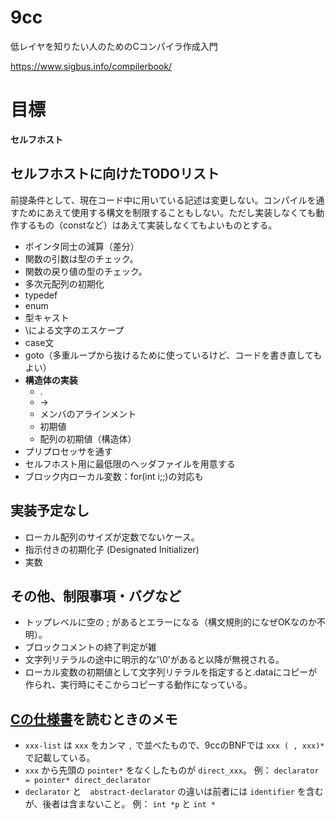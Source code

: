 # 9cc
低レイヤを知りたい人のためのCコンパイラ作成入門

https://www.sigbus.info/compilerbook/

# 目標

**セルフホスト**

## セルフホストに向けたTODOリスト

前提条件として、現在コード中に用いている記述は変更しない。コンパイルを通すためにあえて使用する構文を制限することもしない。ただし実装しなくても動作するもの（constなど）はあえて実装しなくてもよいものとする。

- ポインタ同士の減算（差分）
- 関数の引数は型のチェック。
- 関数の戻り値の型のチェック。
- 多次元配列の初期化
- typedef
- enum
- 型キャスト
- \による文字のエスケープ
- case文
- goto（多重ループから抜けるために使っているけど、コードを書き直してもよい）
- **構造体の実装**
  - .
  - ->
  - メンバのアラインメント
  - 初期値
  - 配列の初期値（構造体）
- プリプロセッサを通す
- セルフホスト用に最低限のヘッダファイルを用意する
- ブロック内ローカル変数：for(int i;;)の対応も

## 実装予定なし

- ローカル配列のサイズが定数でないケース。
- 指示付きの初期化子 (Designated Initializer)
- 実数

## その他、制限事項・バグなど

- トップレベルに空の ; があるとエラーになる（構文規則的になぜOKなのか不明）。
- ブロックコメントの終了判定が雑
- 文字列リテラルの途中に明示的な'\0'があると以降が無視される。
- ローカル変数の初期値として文字列リテラルを指定すると.dataにコピーが作られ、実行時にそこからコピーする動作になっている。

## [Cの仕様書](http://port70.net/~nsz/c/c11/n1570.html#A)を読むときのメモ

- `xxx-list` は `xxx` をカンマ `,` で並べたもので、9ccのBNFでは `xxx ( , xxx)*` で記載している。
- `xxx` から先頭の `pointer*` をなくしたものが `direct_xxx`。
例： `declarator = pointer* direct_declarator`
- `declarator` と　`abstract-declarator` の違いは前者には `identifier` を含むが、後者は含まないこと。
例： `int *p` と `int *`